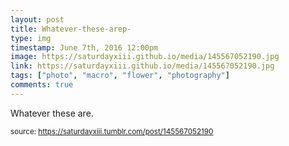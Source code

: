 ```yaml
---
layout: post
title: Whatever-these-arep-
type: img
timestamp: June 7th, 2016 12:00pm
image: https://saturdayxiii.github.io/media/145567052190.jpg
link: https://saturdayxiii.github.io/media/145567052190.jpg
tags: ["photo", "macro", "flower", "photography"]
comments: true
---
```


Whatever these are.
 
  
<small>source: https://saturdayxiii.tumblr.com/post/145567052190</small>